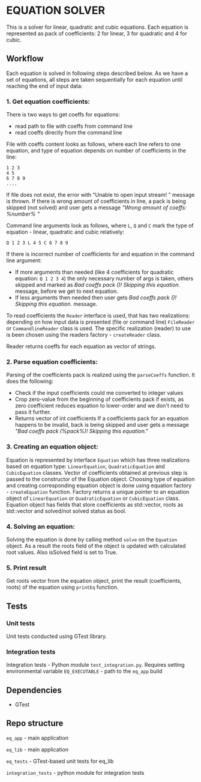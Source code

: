 # EQUATION SOLVER
This is a solver for linear, quadratic and cubic equations.
Each equation is represented as pack of coefficients: 2 for linear,
3 for quadratic and 4 for cubic.

## Workflow

Each equation is solved in following steps described below. As we have 
a set of equations, all steps are taken sequentially for each equation
until reaching the end of input data:

### 1. Get equation coefficients:
There is two ways to get coeffs for equations:
- read path to file with coeffs from command line
- read coeffs directly from the command line

File with coeffs content looks as follows, where each line refers to
one equation, and type of equation depends on number of coefficients
in the line:

```
1 2 3
4 5
6 7 8 9
....
```
If file does not exist, the error with "Unable to open input stream!
" message is thrown.
If there is wrong amount of coefficients in line, a pack is being skipped
(not solved) and user gets a message *"Wrong amount of coeffs: %number%
"*

Command line arguments look as follows, where `L`, `Q` and `C`
mark the type of equation - linear, quadratic and cubic relatively:

```
Q 1 2 3 L 4 5 C 6 7 8 9
```

If there is incorrect number of coefficients for and equation in the command line argument:
- If more arguments than needed (like 4 coefficients for quadratic
equation: `Q 1 2 3 4`) the only necessary number of args is taken, others
skipped and marked as *Bad coeffs pack ()! Skipping this equation.* message, before we get to
next equation.
- If less arguments then needed then user gets *Bad coeffs pack ()! Skipping this equation.* message.

To read coefficients the `Reader` interface is used, that has two realizations:
depending on how input data is presented (file or command line) `FileReader`
 or `CommandlineReader` class is used. The specific realization (reader) to use
is been chosen using the readers factory - `createReader` class.

Reader returns coeffs for each equation as vector of strings.

### 2. Parse equation coefficients:
Parsing of the coefficients pack is realized using the `parseCoeffs` function.
It does the following:
 - Check if the input coefficients could me converted to integer values
 - Crop zero-value from the beginning of coefficients pack if exists, 
as zero coefficient reduces equation to lower-order and we don't need
to pass it further.
 - Returns vector of int coefficients
If a coefficients pack for an equation happens to be invalid, back is being skipped
and user gets a message *"Bad coeffs pack (%pack%)! Skipping this equation."*

### 3. Creating an equation object:
Equation is represented by interface `Equation` which has three realizations
based on equation type: `LinearEquation`, `QuadraticEquation` and `CubicEquation` classes.
Vector of coefficients obtained at previous step is passed to the constructor
of the Equation object.
Choosing type of equation and creating corresponding equation object
is done using equation factory - `createEquation` function.
Factory returns a unique pointer to an equation object of `LinearEquation`
or `QuadraticEquation` or `CubicEquation` class.
Equation object has fields that store coefficients as std::vector<int>, 
roots as std::vector<double> and solved/not solved status as bool.

### 4. Solving an equation:
Solving the equation is done by calling method `solve` on the `Equation` object.
As a result the roots field of the object is updated with calculated root values.
Also isSolved field is set to True.

### 5. Print result
Get roots vector from the equation object, print the result
(coefficients, roots) of the equation using `printEq` function.

## Tests

### Unit tests

Unit tests conducted using GTest library.

### Integration tests

Integration tests - Python module `test_integration.py`.
Requires setting environmental variable `EQ_EXECUTABLE` - path to the `eq_app` build


## Dependencies
 - GTest

## Repo structure
`eq_app` - main application

`eq_lib` - main application

`eq_tests` - GTest-based unit tests for eq_lib

`integration_tests` - python module for integration tests